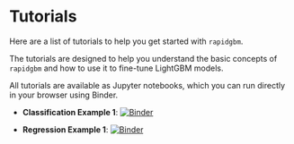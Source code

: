 # Tutorials

Here are a list of tutorials to help you get started with `rapidgbm`.

The tutorials are designed to help you understand the basic concepts of `rapidgbm` and how to use it to fine-tune LightGBM models.

All tutorials are available as Jupyter notebooks, which you can run directly in your browser using Binder.

- __Classification Example 1__: [![Binder](https://mybinder.org/badge_logo.svg)](https://mybinder.org/v2/gh/dhmunk/rapidgbm/main?labpath=rapidgbm%2Fexamples%2Fclassification.ipynb)

- __Regression Example 1__: [![Binder](https://mybinder.org/badge_logo.svg)](https://mybinder.org/v2/gh/dhmunk/rapidgbm/main?labpath=rapidgbm%2Fexamples%2Fregression.ipynb)
